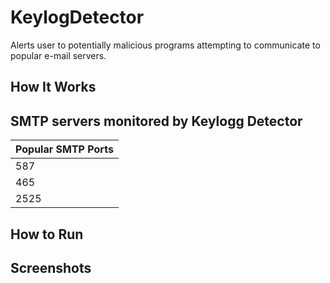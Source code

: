 # KeylogDetector
Alerts user to potentially malicious programs attempting to communicate to popular e-mail servers.

## How It Works


## SMTP servers monitored by Keylogg Detector
| **Popular SMTP Ports** |
|------------------------|
| 587                    |
| 465                    |
| 2525                   |

## How to Run

## Screenshots
